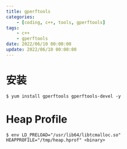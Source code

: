 ```yaml
---
title: gperftools
categories: 
	- [coding, c++, tools, gperftools]
tags:
	- c++
    - gperftools
date: 2022/06/10 00:00:00
update: 2022/06/10 00:00:00
---
```


# 安装

```shell
$ yum install gperftools gperftools-devel -y
```

# Heap Profile

```shell
$ env LD_PRELOAD="/usr/lib64/libtcmalloc.so" HEAPPROFILE="/tmp/heap.hprof" <binary>
```

